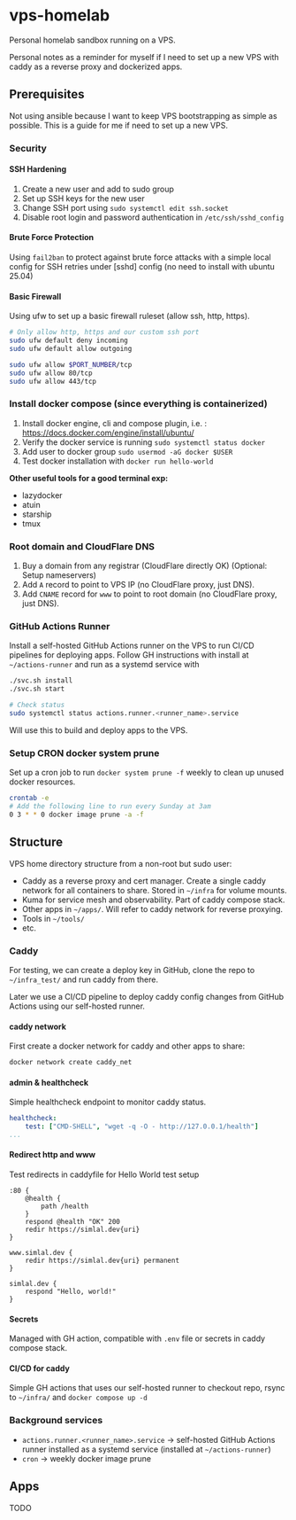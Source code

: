 # vps-homelab

Personal homelab sandbox running on a VPS.

Personal notes as a reminder for myself if I need to set up a new VPS with caddy as a reverse proxy and dockerized apps.

## Prerequisites

Not using ansible because I want to keep VPS bootstrapping as simple as possible. This is a guide for me if need to set up a new VPS.

### Security

#### SSH Hardening

1. Create a new user and add to sudo group
2. Set up SSH keys for the new user
3. Change SSH port using `sudo systemctl edit ssh.socket`
4. Disable root login and password authentication in `/etc/ssh/sshd_config`

#### Brute Force Protection

Using `fail2ban` to protect against brute force attacks with a simple local config for SSH retries under [sshd] config (no need to install with ubuntu 25.04)

#### Basic Firewall

Using ufw to set up a basic firewall ruleset (allow ssh, http, https).

```bash
# Only allow http, https and our custom ssh port
sudo ufw default deny incoming
sudo ufw default allow outgoing

sudo ufw allow $PORT_NUMBER/tcp
sudo ufw allow 80/tcp
sudo ufw allow 443/tcp
```

### Install docker compose (since everything is containerized)

1. Install docker engine, cli and compose plugin, i.e. : <https://docs.docker.com/engine/install/ubuntu/>
2. Verify the docker service is running `sudo systemctl status docker`
3. Add user to docker group `sudo usermod -aG docker $USER`
4. Test docker installation with `docker run hello-world`

**Other useful tools for a good terminal exp:**

- lazydocker
- atuin
- starship
- tmux

### Root domain and CloudFlare DNS

1. Buy a domain from any registrar (CloudFlare directly OK) (Optional: Setup nameservers)
2. Add `A` record to point to VPS IP (no CloudFlare proxy, just DNS).
3. Add `CNAME` record for `www` to point to root domain (no CloudFlare proxy, just DNS).

### GitHub Actions Runner

Install a self-hosted GitHub Actions runner on the VPS to run CI/CD pipelines for deploying apps.
Follow GH instructions with install at `~/actions-runner` and run as a systemd service with

```bash
./svc.sh install
./svc.sh start

# Check status
sudo systemctl status actions.runner.<runner_name>.service
```

Will use this to build and deploy apps to the VPS.

### Setup CRON docker system prune

Set up a cron job to run `docker system prune -f` weekly to clean up unused docker resources.

```bash
crontab -e
# Add the following line to run every Sunday at 3am
0 3 * * 0 docker image prune -a -f
```

## Structure

VPS home directory structure from a non-root but sudo user:

- Caddy as a reverse proxy and cert manager. Create a single caddy network for all containers to share.
Stored in `~/infra` for volume mounts.
- Kuma for service mesh and observability. Part of caddy compose stack.
- Other apps in `~/apps/`. Will refer to caddy network for reverse proxying.
- Tools in `~/tools/`
- etc.

### Caddy

For testing, we can create a deploy key in GitHub, clone the repo to `~/infra_test/` and run caddy from there.

Later we use a CI/CD pipeline to deploy caddy config changes from GitHub Actions using our self-hosted runner.

#### caddy network

First create a docker network for caddy and other apps to share:

```bash
docker network create caddy_net
```

#### admin & healthcheck

Simple healthcheck endpoint to monitor caddy status.

```yaml
healthcheck:
    test: ["CMD-SHELL", "wget -q -O - http://127.0.0.1/health"]
...
```

#### Redirect http and www

Test redirects in caddyfile for Hello World test setup

```caddy
:80 {
	@health {
		path /health
	}
	respond @health "OK" 200
	redir https://simlal.dev{uri}
}

www.simlal.dev {
	redir https://simlal.dev{uri} permanent
}

simlal.dev {
	respond "Hello, world!"
}
```

#### Secrets

Managed with GH action, compatible with `.env` file or secrets in caddy compose stack.

#### CI/CD for caddy

Simple GH actions that uses our self-hosted runner to checkout repo, rsync to `~/infra/` and `docker compose up -d`

### Background services

- `actions.runner.<runner_name>.service` → self-hosted GitHub Actions runner installed as a systemd service (installed at `~/actions-runner`)
- `cron` → weekly docker image prune

## Apps

TODO
